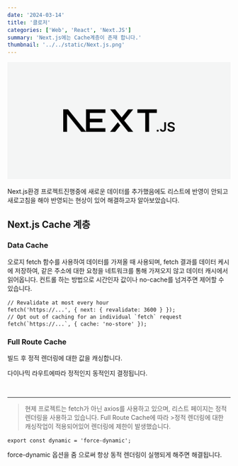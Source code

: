 ```yaml
---
date: '2024-03-14'
title: '클로저'
categories: ['Web', 'React', 'Next.JS']
summary: 'Next.js에는 Cache계층이 존재 합니다.'
thumbnail: '../../static/Next.js.png'
---
```


![1](../../static/Next.js.png)

Next.js환경 프로젝트진행중에 새로운 데이터를 추가했음에도 리스트에 반영이 안되고 새로고침을 해야 반영되는 현상이 있어 해결하고자 알아보았습니다.

## Next.js Cache 계층

### Data Cache

오로지 fetch 함수를 사용하여 데이터를 가져올 때 사용되며, fetch 결과를 데이터 케시에 저장하여, 같은 주소에 대한 요청을 네트워크를 통해 가져오지 않고 데이터 캐시에서 읽어옵니다.
컨트롤 하는 방법으로 시간인자 값이나 no-cache를 넘겨주면 제어할 수 있습니다.

```tsx
// Revalidate at most every hour
fetch('https://...', { next: { revalidate: 3600 } });
// Opt out of caching for an individual `fetch` request
fetch(`https://...`, { cache: 'no-store' });
```

### Full Route Cache

빌드 후 정적 렌더링에 대한 값을 캐싱합니다.

다이나믹 라우트에따라 정적인지 동적인지 결정됩니다.

<br>
<hr>

> 현제 프로젝트는 fetch가 아닌 axios를 사용하고 있으며, 리스트 페이지는 정적 렌더링을 사용하고 있습니다. Full Route Cache에 따라 >정적 렌더링에 대한 캐싱작업이 적용되어있어 렌더링에 제한이 발생했습니다.

```tsx
export const dynamic = 'force-dynamic';
```

force-dynamic 옵션을 줌 으로써 항상 동적 렌더링이 실행되게 해주면 해결됩니다.
